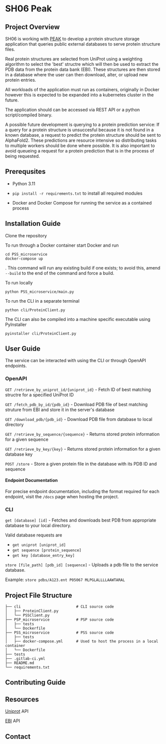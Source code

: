 # SH06 Peak

## Project Overview

SH06 is working with [PEAK](https://peak.scot) to develop a protein structure storage application that queries public external databases to serve protein structure files.

Real protein structures are selected from UniProt using a weighting algorithm to select the 'best' structre which will then be used to extract the PDB data from the protein data bank (EBI). These structures are then stored in a database where the user can then download, alter, or upload new protein entries.

All workloads of the application must run as containers, originally in Docker however this is expected to be expanded into a kubernetes cluster in the future.

The application should can be accessed via REST API or a python script/compiled binary.

A possible future development is querying to a protein prediction service:
If a query for a protein structure is unsuccesful because it is not found in a known database, a request to predict the protein structure should be sent to AlphaFold2. These predictions are resource intensive so distributing tasks to multiple workers should be done where possible. It is also important to avoid queueing a request for a protein prediction that is in the process of being requested.

## Prerequsites

- Python 3.11

- `pip install -r requirements.txt` to install all required modules

- Docker and Docker Compose for running the service as a contained process

## Installation Guide

Clone the repository

To run through a Docker container start Docker and run 
```
cd PSS_microservice
docker-compose up
```
. This command will run any existing build if one exists; to avoid this, amend `--build` to the end of the command and force a build.

To run locally
```
python PSS_microservice/main.py
```

To run the CLI in a separate terminal
```
python cli/ProteinClient.py
``` 
The CLI can also be compiled into a machine specific executable using PyInstaller
```
pyinstaller cli/ProteinClient.py
```

## User Guide

The service can be interacted with using the CLI or through OpenAPI endpoints.

### OpenAPI

`GET /retrieve_by_uniprot_id/{uniprot_id}` - Fetch ID of best matching structre for a specified UniProt ID

`GET /fetch_pdb_by_id/{pdb_id}` - Download PDB file of best matching struture from EBI and store it in the server's database

`GET /download_pdb/{pdb_id}` - Download PDB file from database to local directory

`GET /retrieve_by_sequence/{sequence}` - Returns stored protein information for a given sequence

`GET /retrieve_by_key/{key}` - Returns stored protein information for a given database key

`POST /store` - Store a given protein file in the database with its PDB ID and sequence

#### Endpoint Documentation

For precise endpoint documentation, including the format required for each endpoint, visit the `/docs` page when hosting the project.

### CLI

`get [database] [id]` - Fetches and downloads best PDB from appropriate database to your local directory.

Valid database requests are
- `get uniprot [uniprot_id]`
- `get sequence [protein_sequence]`
- `get key [database_entry_key]`


`store [file_path] [pdb_id] [sequence]` - Uploads a pdb file to the service database.

Example: `store pdbs/A123.ent P05067 MLPGLALLLLAAWTARAL`

## Project File Structure


    ├── cli                         # CLI source code
    │   ├── ProteinClient.py
    │   └── PSSClient.py
    ├── PSP_microservice            # PSP source code
    │   ├── tests
    │   └── Dockerfile
    ├── PSS_microservice            # PSS source code
    │   ├── tests
    │   ├── docker-compose.yml      # Used to host the process in a local container
    │   └── Dockerfile
    ├── tests  
    ├── .gitlab-ci.yml   
    ├── README.md
    └── requirements.txt    

## Contributing Guide



## Resources

[Uniprot](https://www.uniprot.org) API

[EBI](https://www.ebi.ac.uk) API

## Contact
